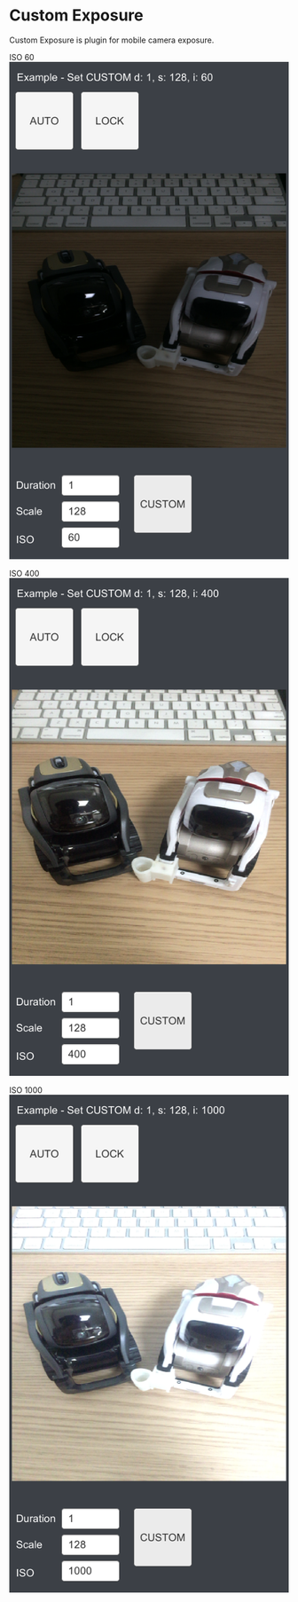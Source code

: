 # Custom Exposure

Custom Exposure is plugin for mobile camera exposure.

ISO 60
![ISO 60](https://raw.githubusercontent.com/bien-pr/custom-exposure/master/images/iso60.png)

ISO 400
![ISO 400](https://raw.githubusercontent.com/bien-pr/custom-exposure/master/images/iso400.png)

ISO 1000
![ISO 1000](https://raw.githubusercontent.com/bien-pr/custom-exposure/master/images/iso1000.png)